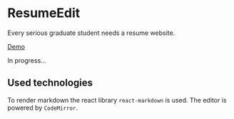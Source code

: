 # ResumeEdit

Every serious graduate student needs a resume website. 

[Demo](https://geniegeist.github.io/resumeedit/) 


In progress...

## Used technologies

To render markdown the react library `react-markdown` is used. The editor is powered by `CodeMirror`.

